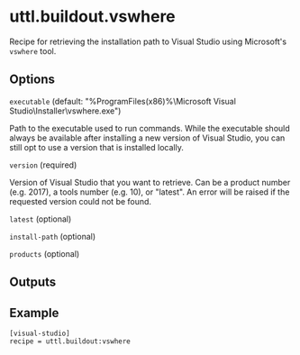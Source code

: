 # uttl.buildout.vswhere

Recipe for retrieving the installation path to Visual Studio using Microsoft's `vswhere` tool.

## Options

`executable` (default: "%ProgramFiles(x86)%\Microsoft Visual Studio\Installer\vswhere.exe")

Path to the executable used to run commands. While the executable should always be available after installing a new version of Visual Studio, you can still opt to use a version that is installed locally.

`version` (required)

Version of Visual Studio that you want to retrieve. Can be a product number (e.g. 2017), a tools number (e.g. 10), or "latest". An error will be raised if the requested version could not be found.

`latest` (optional)

`install-path` (optional)

`products` (optional)

## Outputs

## Example

	[visual-studio]
	recipe = uttl.buildout:vswhere